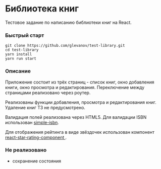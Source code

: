 # Библиотека книг
Тестовое задание по написанию библиотеки книг на React.

### Быстрый старт
```
git clone https://github.com/glevanov/test-library.git
cd test-library
yarn install
yarn run start
```

### Описание
Приложение состоит из трёх страниц - список книг, окно добавления книги, окно просмотра и редактирования.
Переключение между страницами реализовано через роутер.

Реализованы функции добавления, просмотра и редактирования книг.
Удаление книг ТЗ не предусмотрено.

Валидация полей реализована через HTML5.
Для валидации ISBN использован [simple-isbn](https://github.com/sactor/simple-isbn).

Для отображения рейтинга в виде звёздочек использован компонент [react-star-rating-component
](https://github.com/voronianski/react-star-rating-component).


### Не реализовано
* сохранение состояния
